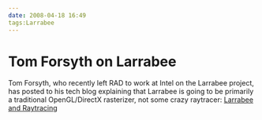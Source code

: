 ```yaml
---
date: 2008-04-18 16:49
tags:Larrabee
---
```


# Tom Forsyth on Larrabee

Tom Forsyth, who recently left RAD to work at Intel on the Larrabee project,
has posted to his tech blog explaining that Larrabee is going to be primarily
a traditional OpenGL/DirectX rasterizer, not some crazy raytracer:
[Larrabee and Raytracing](http://home.comcast.net/%7Etom_forsyth/blog.wiki.html#%5B%5BLarrabee%20and%20raytracing%5D%5D)

